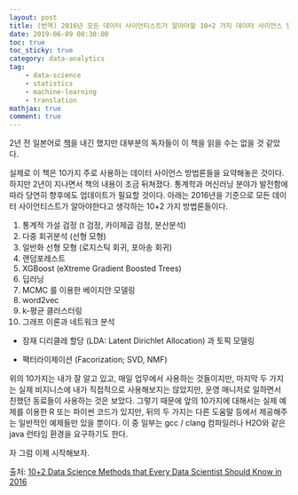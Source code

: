 ```yaml
---
layout: post
title: (번역) 2016년 모든 데이터 사이언티스트가 알아야할 10+2 가지 데이터 사이언스 방법론
date: 2019-06-09 00:30:00
toc: true
toc_sticky: true
category: data-analytics
tag:
    - data-science
    - statistics
    - machine-learning
    - translation
mathjax: true
comment: true
---
```


2년 전 일본어로 [책](https://www.amazon.co.jp/dp/477416674X)을 내긴 했지만 대부분의 독자들이 이 책을 읽을 수는 없을 것 같았다.

실제로 이 책은 10가지 주로 사용하는 데이터 사이언스 방법론들을 요약해놓은 것이다. 하지만 2년이 지나면서 책의 내용이 조금 뒤쳐졌다. 통계학과 머신러닝 분야가 발전함에 따라 당연히 향후에도 업데이트가 필요할 것이다. 아래는 2016년을 기준으로 모든 데이터 사이언티스트가 알아야한다고 생각하는 10+2 가지 방법론들이다.

1. 통계적 가설 검정 (t 검정, 카이제곱 검정, 분산분석)
2. 다중 회귀분석 (선형 모형)
3. 일반화 선형 모형 (로지스틱 회귀, 포아송 회귀)
4. 랜덤포레스트
5. XGBoost (eXtreme Gradient Boosted Trees)
6. 딥러닝
7. MCMC 를 이용한 베이지안 모델링
8. word2vec
9. k-평균 클러스터링
10. 그래프 이론과 네트워크 분석

* 잠재 디리클레 할당 (LDA: Latent Dirichlet Allocation) 과 토픽 모델링

* 팩터라이제이션 (Facorization; SVD, NMF)

위의 10가지는 내가 잘 알고 있고, 매일 업무에서 사용하는 것들이지만, 마지막 두 가지는 실제 비지니스에 내가 직접적으로 사용해보지는 않았지만, 운영 매니저로 일하면서 친했던 동료들이 사용하는 것은 보았다. 그렇기 때문에 앞의 10가지에 대해서는 실제 예제를 이용한 R 또는 파이썬 코드가 있지만, 뒤의 두 가지는 다른 도움말 등에서 제공해주는 일반적인 예제들만 있을 뿐이다. 이 중 일부는 gcc / clang 컴파일러나 H2O와 같은 java 런타임 환경을 요구하기도 한다.

자 그럼 이제 시작해보자.

출처: [10+2 Data Science Methods that Every Data Scientist Should Know in 2016](https://tjo-en.hatenablog.com/entry/2016/04/18/190000)
